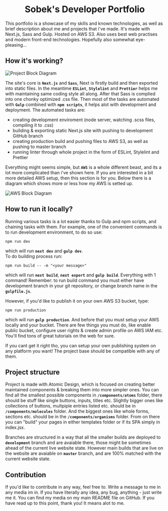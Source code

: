 <h1 align="center">
  Sobek's Developer Portfolio
</h1>

This portfolio is a showcase of my skills and known technologies, as well as brief description about me and projects that i've made. It's made with Next.js, Sass and Gulp. Hosted on AWS S3. Also uses best web practises and modern front-end technologies. Hopefully also somewhat eye-pleasing...

## How it's working?
<img
  align="center"
  alt="Project Block Diagram"
  title="Click if its too small"
  src="https://user-images.githubusercontent.com/74379676/112515748-d8646100-8d96-11eb-84b4-4acd577de46f.png"
/>

The site's core is **`Next.js`** and **`Sass`**, Next is firstly build and then exported into static files. In the meantime **`ESLint`**, **`Stylelint`** and **`Prettier`** helps me with maintaining same coding style all along. After that Sass is complied into one chonky optimized .css file. Then most of the tasks are automated with **`Gulp`** combined with **`npm scripts`**, it helps alot with development and deployment. The automated tasks are:
* creating development enviroment (node server, watching .scss files, compiling it to .css)
* building & exporting static Next.js site with pushing to development GitHub branch
* creating production build and pushing files to AWS S3, as well as pushing to master branch
* running linter through whole project in the form of ESLint, Stylelint and Prettier

Everything might seems simple, but **`AWS`** is a whole different beast, and its a lot more complicated than i've shown here. If you are interested in a bit more detailed AWS setup, then this section is for you. Below there is a diagram which shows more or less how my AWS is setted up.

<img
  align="center"
  alt="AWS Block Diagram"
  title="Click if its too small"
  src="https://user-images.githubusercontent.com/74379676/112518359-9852ad80-8d99-11eb-884a-8e9b0e9e9a81.png"
/>

## How to run it locally?
Running various tasks is a lot easier thanks to Gulp and npm scripts, and chaining tasks with them. For example, one of the convenient commands is to run development environment, to do so use:
```
npm run dev
```
which will run **`next dev`** and **`gulp dev`**. \
To do building process run:
```
npm run build -- -m "<your message>"
```
which will run **`next build`**, **`next export`** and **`gulp build`**. Everything with 1 command! Remember: to run build command you must either have development branch in your git repository, or change branch name in the **`gulpfile.js`**.

However, if you'd like to publish it on your own AWS S3 bucket, type:
```
npm run production
```
which will run **`gulp production`**. And before that you must setup your AWS locally and your bucket. There are few things you must do, like enable public bucket, configure user rights & create admin profile on AWS IAM etc. You'll find tons of great tutorials on the web for sure.

If you cant get it right tho, you can setup your own publishing system on any platform you want! The project base should be compatible with any of them.

## Project structure
Project is made with Atomic Design, which is focused on creating better maintained components & breaking them into more simpler ones. You can find all the smallest possible components in **`/components/atoms`** folder, there should be stuff like single buttons, inputs, titles etc. Slightly bigger ones like collections of buttons, multpiple entries listed etc. should be in **`/components/molecules`** folder. And the biggest ones like whole forms, sections etc. should be in the **`/components/organisms`** folder. From on there you can "build" your pages in either templates folder or if its SPA simply in index.jsx.

Branches are structured in a way that all the smaller builds are deployed to **`development`** branch and are avaiable there, those might be sometimes ahead of the current live website state. However main builds that are live on the website are avaiable on **`master`** branch, and are 100% matched with the current website state.

## Contribution
If you'd like to contribute in any way, feel free to. Write a message to me in any media im in. If you have literally any idea, any bug, anything - just write me it. You can find my media on my main README file on GitHub. If you have read up to this point, thank you! It means alot to me.
